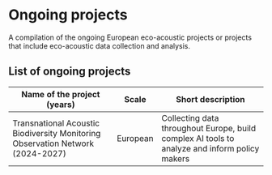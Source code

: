 # Ongoing projects

A compilation of the ongoing European eco-acoustic projects or projects that include eco-acoustic data collection and analysis. 

## List of ongoing projects

| Name of the project (years) | Scale | Short description |
|---------------------|-------|--------------------|
| Transnational Acoustic Biodiversity Monitoring Observation Network (2024-2027) | European | Collecting data throughout Europe, build complex AI tools to analyze and inform policy makers |
